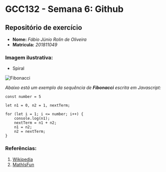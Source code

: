 # GCC132 - Semana 6: Github

## Repositório de exercício

* **Nome:** *Fábio Júnio Rolin de Oliveira*
* **Matrícula:** *201811049*

### Imagem ilustrativa:


* Spiral

![Fibonacci](https://www.mathsisfun.com/numbers/images/fibonacci-spiral.svg)

*Abaixo está um exemplo da sequência de **Fibonacci** escrita em Javascript:*

```
const number = 5

let n1 = 0, n2 = 1, nextTerm;

for (let i = 1; i <= number; i++) {
    console.log(n1);
    nextTerm = n1 + n2;
    n1 = n2;
    n2 = nextTerm;
}
```

### Referências:

1. [Wikipedia](https://en.wikipedia.org/wiki/Fibonacci_number)
2. [MathIsFun](https://www.mathsisfun.com/numbers/fibonacci-sequence.html)






